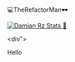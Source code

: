 💻TheRefactorMan🕶

[![Damian Rz Stats 🍕](https://github-readme-stats.vercel.app/api?username=DamianRz&hide_border=true)](https://github.com/DamianRz/github-readme-stats)

<div">
<p>Hello</p>
</div>


<!--
**DamianRz/DamianRz** is a ✨ _special_ ✨ repository because its `README.md` (this file) appears on your GitHub profile.

Here are some ideas to get you started:

- 🔭 I’m currently working on ...
- 🌱 I’m currently learning ...
- 👯 I’m looking to collaborate on ...
- 🤔 I’m looking for help with ...
- 💬 Ask me about ...
- 📫 How to reach me: ...
- 😄 Pronouns: ...
- ⚡ Fun fact: ...
-->
